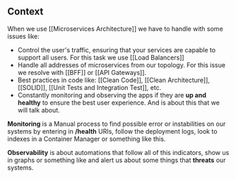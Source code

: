## Context
When we use [[Microservices Architecture]] we have to handle with some issues like: 
- Control the user's traffic, ensuring that your services are capable to support all users. For this task we use [[Load Balancers]]
- Handle all addresses of microservices from our topology. For this issue we resolve with [[BFF]] or [[API Gateways]].
- Best practices in code like: [[Clean Code]], [[Clean Architecture]], [[SOLID]], [[Unit Tests and Integration Test]], etc. 
- Constantly monitoring and observing the apps if they are **up and healthy** to ensure the best user experience. And is about this that we will talk about.

**Monitoring** is a Manual process to find possible error or instabilities on our systems by entering in **/health** URIs, follow the deployment logs, look to indexes in a Container Manager or something like this.

**Observability** is about automations that follow all of this indicators, show us in graphs or something like and alert us about some things that **threats** our systems.

